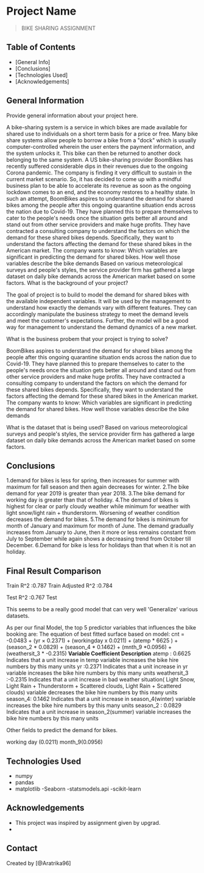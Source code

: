 # Project Name
>   BIKE SHARING ASSIGNMENT 


## Table of Contents
* [General Info]
* [Conclusions]
* [Technologies Used]
* [Acknowledgements]



## General Information
Provide general information about your project here.

A bike-sharing system is a service in which bikes are made available for shared use to individuals on a short term basis for a price or free. Many bike share systems allow people to borrow a bike from a "dock" which is usually computer-controlled wherein the user enters the payment information, and the system unlocks it. This bike can then be returned to another dock belonging to the same system.
A US bike-sharing provider BoomBikes has recently suffered considerable dips in their revenues due to the ongoing Corona pandemic. The company is finding it very difficult to sustain in the current market scenario. So, it has decided to come up with a mindful business plan to be able to accelerate its revenue as soon as the ongoing lockdown comes to an end, and the economy restores to a healthy state. 
In such an attempt, BoomBikes aspires to understand the demand for shared bikes among the people after this ongoing quarantine situation ends across the nation due to Covid-19. They have planned this to prepare themselves to cater to the people's needs once the situation gets better all around and stand out from other service providers and make huge profits.
They have contracted a consulting company to understand the factors on which the demand for these shared bikes depends. Specifically, they want to understand the factors affecting the demand for these shared bikes in the American market. The company wants to know:
Which variables are significant in predicting the demand for shared bikes.
How well those variables describe the bike demands
Based on various meteorological surveys and people's styles, the service provider firm has gathered a large dataset on daily bike demands across the American market based on some factors. 
What is the background of your project?

The goal of project is to build to model the demand for shared bikes with the available independent variables. It will be used by the management to understand how exactly the demands vary with different features. They can accordingly manipulate the business strategy to meet the demand levels and meet the customer's expectations. Further, the model will be a good way for management to understand the demand dynamics of a new market. 

What is the business probem that your project is trying to solve?

BoomBikes aspires to understand the demand for shared bikes among the people after this ongoing quarantine situation ends across the nation due to Covid-19. They have planned this to prepare themselves to cater to the people's needs once the situation gets better all around and stand out from other service providers and make huge profits.
They have contracted a consulting company to understand the factors on which the demand for these shared bikes depends. Specifically, they want to understand the factors affecting the demand for these shared bikes in the American market. The company wants to know:
Which variables are significant in predicting the demand for shared bikes.
How well those variables describe the bike demands


What is the dataset that is being used?
Based on various meteorological surveys and people's styles, the service provider firm has gathered a large dataset on daily bike demands across the American market based on some factors. 



## Conclusions
1.demand for bikes is less for spring, then increases for summer with maximum for fall season and then again decreases for winter. 
2.The bike demand for year 2019 is greater than year 2018.
3.The bike demand for working day is greater than that of holiday.
4.The demand of bikes is highest for clear or parly cloudy weather while minimum for weather with light snow/light rain + thunderstorm. Worsening of weather condition decreases the demand for bikes.
5.The demand for bikes is minimum for month of January and maximum for month of June. The demand gradually increases from January to June, then it more or less remains constant from July to September while again shows a decreasing trend from October till December.
6.Demand for bike is less for holidays than that when it is not an holiday.

## Final Result Comparison
Train R^2 :0.787 Train Adjusted R^2 :0.784

Test R^2 :0.767 Test

This seems to be a really good model that can very well 'Generalize' various datasets.


As per our final Model, the top 5 predictor variables that influences the bike booking are:
The equation of best fitted surface based on model: cnt = -0.0483 + (yr × 0.2371) + (workingday x 0.0211) + (atemp * 6625 )  + (season_2 * 0.0829) + (season_4 * 0.1462) + (mnth_9 *0.0956) + (weathersit_3 * -0.2315)
**Variable	Coefficient	Description**
atemp :	0.6625	Indicates that a unit increase in temp variable increases the bike hire numbers by this many units
yr	:0.2371	Indicates that a unit increase in yr variable increases the bike hire numbers by this many units
weathersit_3	:-0.2315	Indicates that a unit increase in bad weather situation( Light Snow, Light Rain + Thunderstorm + Scattered clouds, Light Rain + Scattered clouds) variable decreases the bike hire numbers by this many units
season_4: 0.1462 Indicates that a unit increase in season_4(winter) variable increases  the bike hire numbers by this many units
season_2 : 0.0829	Indicates that a unit increase in season_2(summer) variable increases  the bike hire numbers by this many units


Other fields to predict the demand for bikes.

working day (0.0211)
month_9(0.0956)

<!-- You don't have to answer all the questions - just the ones relevant to your project. -->


## Technologies Used
- numpy
- pandas 
- matplotlib
-Seaborn
-statsmodels.api
-scikit-learn 



## Acknowledgements

- This project was inspired by assignment given by upgrad.
-


## Contact
Created by [@Aratrika96] 


